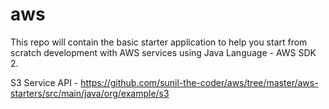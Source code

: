 # aws

This repo will contain the basic starter application to help you start from scratch development with AWS services using Java Language - AWS SDK 2.

S3 Service API - https://github.com/sunil-the-coder/aws/tree/master/aws-starters/src/main/java/org/example/s3
